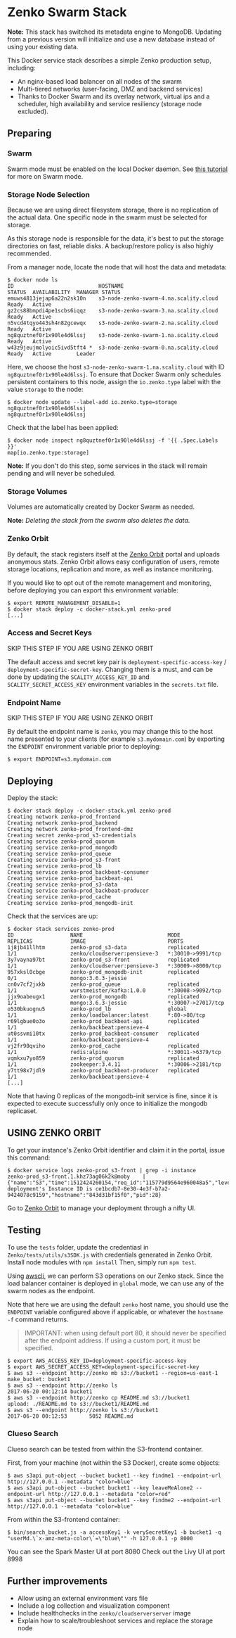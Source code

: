 # Zenko Swarm Stack

**Note:** This stack has switched its metadata engine to MongoDB. Updating from
a previous version will initialize and use a new database instead of using your
existing data.

This Docker service stack describes a simple Zenko production setup, including:

* An nginx-based load balancer on all nodes of the swarm
* Multi-tiered networks (user-facing, DMZ and backend services)
* Thanks to Docker Swarm and its overlay network, virtual ips and a scheduler,
  high availability and service resiliency (storage node excluded).

## Preparing

### Swarm

Swarm mode must be enabled on the local Docker daemon. See
[this tutorial](https://docs.docker.com/engine/swarm/swarm-tutorial/)
for more on Swarm mode.

### Storage Node Selection

Because we are using direct filesystem storage, there is no replication of the
actual data. One specific node in the swarm must be selected for storage.

As this storage node is responsible for the data, it's best to put the storage
directories on fast, reliable disks. A backup/restore policy is also highly
recommended.

From a manager node, locate the node that will host the data and metadata:

```shell
$ docker node ls
ID                           HOSTNAME                                STATUS  AVAILABILITY  MANAGER STATUS
emuws4813jejap6a22n2sk10n    s3-node-zenko-swarm-4.na.scality.cloud  Ready   Active
gz2cs88bmpdi4pe1scbs6iqqz    s3-node-zenko-swarm-3.na.scality.cloud  Ready   Active
n5vcd4tqyo443sh4n82gcewqx    s3-node-zenko-swarm-2.na.scality.cloud  Ready   Active
ng8quztnef0r1x90le4d6lssj    s3-node-zenko-swarm-1.na.scality.cloud  Ready   Active
w43z9jeujmolyoic5ivd5tft4 *  s3-node-zenko-swarm-0.na.scality.cloud  Ready   Active        Leader
```

Here, we choose the host `s3-node-zenko-swarm-1.na.scality.cloud` with ID
`ng8quztnef0r1x90le4d6lssj`. To ensure that Docker Swarm only schedules persistent containers to this node, assign the `io.zenko.type` label with
the value `storage` to the node:

```shell
$ docker node update --label-add io.zenko.type=storage ng8quztnef0r1x90le4d6lssj
ng8quztnef0r1x90le4d6lssj
```

Check that the label has been applied:

```shell
$ docker node inspect ng8quztnef0r1x90le4d6lssj -f '{{ .Spec.Labels }}'
map[io.zenko.type:storage]
```

**Note:** If you don't do this step, some services in the stack will remain pending and will never be scheduled.

### Storage Volumes

Volumes are automatically created by Docker Swarm as needed.

**Note:** _Deleting the stack from the swarm also deletes the data._

### Zenko Orbit

By default, the stack registers itself at the
[Zenko Orbit](https://www.zenko.io/admin) portal and uploads anonymous stats. Zenko Orbit allows easy configuration of users, remote storage locations,
replication and more, as well as instance monitoring.

If you would like to opt out of the remote management and monitoring, before
deploying you can export this environment variable:

```shell
$ export REMOTE_MANAGEMENT_DISABLE=1
$ docker stack deploy -c docker-stack.yml zenko-prod
[...]
```

### Access and Secret Keys

SKIP THIS STEP IF YOU ARE USING ZENKO ORBIT

The default access and secret key pair is `deployment-specific-access-key` /
`deployment-specific-secret-key`. Changing them is a must, and can be done by
updating the `SCALITY_ACCESS_KEY_ID` and `SCALITY_SECRET_ACCESS_KEY` environment
variables in the `secrets.txt` file.

### Endpoint Name

SKIP THIS STEP IF YOU ARE USING ZENKO ORBIT

By default the endpoint name is `zenko`, you may change this to the host name
presented to your clients (for example `s3.mydomain.com`) by exporting the
`ENDPOINT` environment variable prior to deploying:

```shell
$ export ENDPOINT=s3.mydomain.com
```

## Deploying

Deploy the stack:

```shell
$ docker stack deploy -c docker-stack.yml zenko-prod
Creating network zenko-prod_frontend
Creating network zenko-prod_backend
Creating network zenko-prod_frontend-dmz
Creating secret zenko-prod_s3-credentials
Creating service zenko-prod_quorum
Creating service zenko-prod_mongodb
Creating service zenko-prod_queue
Creating service zenko-prod_s3-front
Creating service zenko-prod_lb
Creating service zenko-prod_backbeat-consumer
Creating service zenko-prod_backbeat-api
Creating service zenko-prod_s3-data
Creating service zenko-prod_backbeat-producer
Creating service zenko-prod_cache
Creating service zenko-prod_mongodb-init
```

Check that the services are up:

```shell
$ docker stack services zenko-prod
ID                  NAME                           MODE                REPLICAS            IMAGE                          PORTS
1j8jb41llhtm        zenko-prod_s3-data             replicated          1/1                 zenko/cloudserver:pensieve-3   *:30010->9991/tcp
3y7vayna97bt        zenko-prod_s3-front            replicated          1/1                 zenko/cloudserver:pensieve-3   *:30009->8000/tcp
957xksl0cbge        zenko-prod_mongodb-init        replicated          0/1                 mongo:3.6.3-jessie
cn0v7cf2jxkb        zenko-prod_queue               replicated          1/1                 wurstmeister/kafka:1.0.0       *:30008->9092/tcp
jjx9oabeugx1        zenko-prod_mongodb             replicated          1/1                 mongo:3.6.3-jessie             *:30007->27017/tcp
o530bkuognu5        zenko-prod_lb                  global              1/1                 zenko/loadbalancer:latest      *:80->80/tcp
r69lgbue0o3o        zenko-prod_backbeat-api        replicated          1/1                 zenko/backbeat:pensieve-4
ut0ssvmi10tx        zenko-prod_backbeat-consumer   replicated          1/1                 zenko/backbeat:pensieve-4
vj2fr90qviho        zenko-prod_cache               replicated          1/1                 redis:alpine                   *:30011->6379/tcp
vqmkxu7yo859        zenko-prod_quorum              replicated          1/1                 zookeeper:3.4.11               *:30006->2181/tcp
y7tt98x7jdl9        zenko-prod_backbeat-producer   replicated          1/1                 zenko/backbeat:pensieve-4
[...]
```

Note that having 0 replicas of the mongodb-init service is fine, since it is
expected to execute successfully only once to initialize the mongodb replicaset.

## USING ZENKO ORBIT

To get your instance's Zenko Orbit identifier and claim it in the portal, issue this command:
```shell
$ docker service logs zenko-prod_s3-front | grep -i instance
zenko-prod_s3-front.1.khz73ag06k2k@moby    | {"name":"S3","time":1512424260154,"req_id":"115779d9564e960048a5","level":"info","message":"this deployment's Instance ID is ce1bcdb7-8e30-4e3f-b7a2-9424078c9159","hostname":"843d31bf15f0","pid":28}
```

Go to [Zenko Orbit](https://www.zenko.io/admin) to manage your deployment through a nifty UI.

## Testing

To use the `tests` folder, update the credentiasl in `Zenko/tests/utils/s3SDK.js`
with credentials generated in Zenko Orbit.
Install node modules with `npm install`
Then, simply run `npm test`.

Using [awscli](https://aws.amazon.com/cli/), we can perform S3 operations
on our Zenko stack. Since the load balancer container is deployed in `global`
mode, we can use any of the swarm nodes as the endpoint.

Note that here we are using the default `zenko` host name, you should use
the `ENDPOINT` variable configured above if applicable, or whatever the
`hostname -f` command returns.
 > IMPORTANT: when using default port 80, it should never be specified after the
 > endpoint address. If using a custom port, it must be specified.

```shell
$ export AWS_ACCESS_KEY_ID=deployment-specific-access-key
$ export AWS_SECRET_ACCESS_KEY=deployment-specific-secret-key
$ aws s3 --endpoint http://zenko mb s3://bucket1 --region=us-east-1
make_bucket: bucket1
$ aws s3 --endpoint http://zenko ls
2017-06-20 00:12:14 bucket1
$ aws s3 --endpoint http://zenko cp README.md s3://bucket1
upload: ./README.md to s3://bucket1/README.md
$ aws s3 --endpoint http://zenko ls s3://bucket1
2017-06-20 00:12:53       5052 README.md
```

### Clueso Search
Clueso search can be tested from within the S3-frontend container.

First, from your machine (not within the S3 Docker), create some objects:

```shell
$ aws s3api put-object --bucket bucket1 --key findme1 --endpoint-url http://127.0.0.1 --metadata "color=blue"
$ aws s3api put-object --bucket bucket1 --key leaveMeAlone2 --endpoint-url http://127.0.0.1 --metadata "color=red"
$ aws s3api put-object --bucket bucket1 --key findme2 --endpoint-url http://127.0.0.1 --metadata "color=blue"
```

From within the S3-frontend container:

```shell
$ bin/search_bucket.js -a accessKey1 -k verySecretKey1 -b bucket1 -q "userMd.\`x-amz-meta-color\`=\"blue\"" -h 127.0.0.1 -p 8000
```

You can see the Spark Master UI at port 8080
Check out the Livy UI at port 8998

## Further improvements

* Allow using an external environment vars file
* Include a log collection and visualization component
* Include healthchecks in the `zenko/cloudserverserver` image
* Explain how to scale/troubleshoot services and replace the storage node
